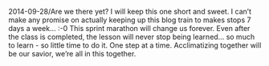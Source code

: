 2014-09-28/Are we there yet?  I will keep this one short and sweet.  I can’t make any promise on actually keeping up this blog train to makes stops 7 days a week… :-0  This sprint marathon will change us forever.  Even after the class is completed, the lesson will never stop being learned… so much to learn - so little time to do it.  One step at a time.  Acclimatizing together will be our savior,  we’re all in this together.